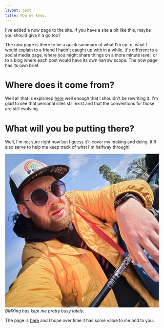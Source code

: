 ```yaml
---
layout: post
title: Now we know.
---
```


I've added a now page to the site. If you have a site a bit like this, maybe you should give it a go too?

The now page is there to be a quick summary of what I'm up to, what I would explain to a friend I hadn't caught up with in a while. It's different to a social media page, where you might share things on a more minute level, or to a blog where each post would have its own narrow scope. The now page has its own brief.<!--excerpt-end-->

# Where does it come from?

Well all that is explained [here](https://nownownow.com/about) well enough that I shouldn't be rewriting it. I'm glad to see that personal sites still exist and that the conventions for those are still evolving.

# What will you be putting there?

Well, I'm not sure right now but I guess it'll cover my making and doing. It'll also serve to help me keep track of what I'm halfway through!

![Nico Beastie Boyce.](/public/img/yellow.jpeg)
*BMXing has kept me pretty busy lately.*

The page is [here](https://nicoboyce.com/now/) and I hope over time it has some value to me and to you.